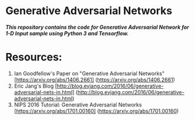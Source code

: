 # Generative Adversarial Networks
***This repository contains the code for Generative Adversarial Network for 1-D Input sample using Python 3 and Tensorflow.***

# Resources:
1. Ian Goodfellow's Paper on "Generative Adversarial Networks" [https://arxiv.org/abs/1406.2661] (https://arxiv.org/abs/1406.2661)
2. Eric Jang's Blog [http://blog.evjang.com/2016/06/generative-adversarial-nets-in.html] (http://blog.evjang.com/2016/06/generative-adversarial-nets-in.html)
3. NIPS 2016 Tutorial: Generative Adversarial Networks [https://arxiv.org/abs/1701.00160] (https://arxiv.org/abs/1701.00160)
